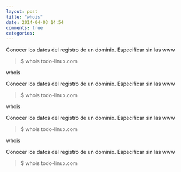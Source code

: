 ```yaml
---
layout: post
title: "whois"
date: 2014-04-03 14:54
comments: true
categories: 
---
```

Conocer los datos del registro de un dominio. Especificar sin las www

>$ whois todo-linux.com 

whois

Conocer los datos del registro de un dominio. Especificar sin las www

>$ whois todo-linux.com 

whois

Conocer los datos del registro de un dominio. Especificar sin las www

>$ whois todo-linux.com 

whois

Conocer los datos del registro de un dominio. Especificar sin las www

>$ whois todo-linux.com 


